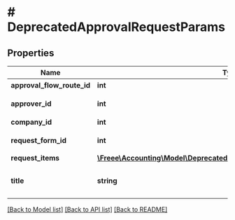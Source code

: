 # # DeprecatedApprovalRequestParams

## Properties

Name | Type | Description | Notes
------------ | ------------- | ------------- | -------------
**approval_flow_route_id** | **int** | 経路申請ID | 
**approver_id** | **int** | 承認者のユーザーID | [optional] 
**company_id** | **int** | 事業所ID | 
**request_form_id** | **int** | 申請フォームID | 
**request_items** | [**\Freee\Accounting\Model\DeprecatedApprovalRequestParamsRequestItems[]**](DeprecatedApprovalRequestParamsRequestItems.md) |  | [optional] 
**title** | **string** | 申請タイトル (255文字以内) | 

[[Back to Model list]](../../README.md#documentation-for-models) [[Back to API list]](../../README.md#documentation-for-api-endpoints) [[Back to README]](../../README.md)


